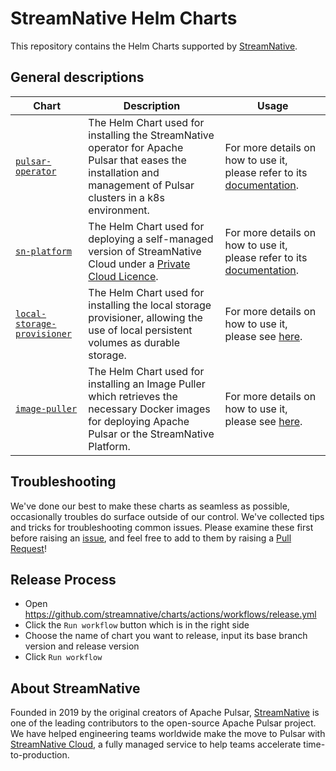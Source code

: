 <!--

    Licensed to the Apache Software Foundation (ASF) under one
    or more contributor license agreements.  See the NOTICE file
    distributed with this work for additional information
    regarding copyright ownership.  The ASF licenses this file
    to you under the Apache License, Version 2.0 (the
    "License"); you may not use this file except in compliance
    with the License.  You may obtain a copy of the License at

      http://www.apache.org/licenses/LICENSE-2.0

    Unless required by applicable law or agreed to in writing,
    software distributed under the License is distributed on an
    "AS IS" BASIS, WITHOUT WARRANTIES OR CONDITIONS OF ANY
    KIND, either express or implied.  See the License for the
    specific language governing permissions and limitations
    under the License.

-->

# StreamNative Helm Charts

This repository contains the Helm Charts supported by [StreamNative](https://streamnative.io).

## General descriptions

| Chart | Description | Usage |
| --- | --- | --- |
| [`pulsar-operator`](https://github.com/streamnative/charts/tree/master/charts/pulsar-operator)  | The Helm Chart used for installing the StreamNative operator for Apache Pulsar that eases the installation and management of Pulsar clusters in a k8s environment.  | For more details on how to use it, please refer to its [documentation](https://docs.streamnative.io/operator).
| [`sn-platform`](https://github.com/streamnative/charts/tree/master/charts/sn-platform) | The Helm Chart used for deploying a self-managed version of StreamNative Cloud under a [Private Cloud Licence](https://streamnative.io/deployment/private-cloud-license). | For more details on how to use it, please refer to its [documentation](https://docs.streamnative.io/platform/platform-quickstart).
| [`local-storage-provisioner`](https://github.com/streamnative/charts/tree/master/charts/local-storage-provisioner) | The Helm Chart used for installing the local storage provisioner, allowing the use of local persistent volumes as durable storage. | For more details on how to use it, please see [here](charts/local-storage-provisioner/README.md). |
| [`image-puller`](https://github.com/streamnative/charts/tree/master/charts/image-puller) | The Helm Chart used for installing an Image Puller which retrieves the necessary Docker images for deploying Apache Pulsar or the StreamNative Platform. | For more details on how to use it, please see [here](charts/image-puller/README.md). |


## Troubleshooting

We've done our best to make these charts as seamless as possible,
occasionally troubles do surface outside of our control. We've collected
tips and tricks for troubleshooting common issues. Please examine these first before raising an [issue](https://github.com/streamnative/charts/issues/new/choose), and feel free to add to them by raising a [Pull Request](https://github.com/streamnative/charts/compare)!


## Release Process

- Open https://github.com/streamnative/charts/actions/workflows/release.yml
- Click the `Run workflow` button which is in the right side
- Choose the name of chart you want to release, input its base branch version and release version
- Click `Run workflow`

## About StreamNative

Founded in 2019 by the original creators of Apache Pulsar, [StreamNative](https://streamnative.io) is one of the leading contributors to the open-source Apache Pulsar project. We have helped engineering teams worldwide make the move to Pulsar with [StreamNative Cloud](https://streamnative.io/product), a fully managed service to help teams accelerate time-to-production.

